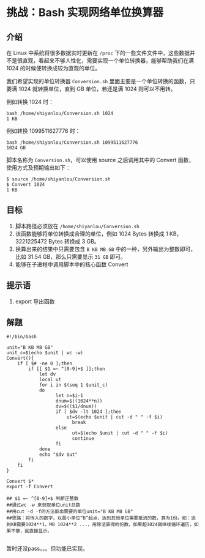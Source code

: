 # 挑战：Bash 实现网络单位换算器

## 介绍

在 Linux 中系统将很多数据实时更新在 `/proc` 下的一些文件文件中，这些数据并不是很直观，看起来不够人性化，需要实现一个单位转换器，能够帮助我们在满 1024 的时候便转换成较为直观的单位。

我们希望实现的单位转换器 `Conversion.sh` 里面主要是一个单位转换的函数，只要满 1024 就转换单位，直到 GB 单位，若还是满 1024 则可以不用转。

例如转换 1024 时：

```shell
bash /home/shiyanlou/Conversion.sh 1024
1 KB
```

例如转换 1099511627776 时：

```shell
bash /home/shiyanlou/Conversion.sh 1099511627776
1024 GB
```

脚本名称为 `Conversion.sh`，可以使用 source 之后调用其中的 Convert 函数，使用方式及预期输出如下：

```shell
$ source /home/shiyanlou/Conversion.sh 
$ Convert 1024
1 KB
```

## 目标

1. 脚本路径必须放在 `/home/shiyanlou/Conversion.sh`
2. 该函数能够将单位转换成合理的单位，例如 1024 Bytes 转换成 1 KB，3221225472 Bytes 转换成 3 GB。
3. 换算出来的结果中只需要包含 `B KB MB GB` 中的一种，另外输出为整数即可，比如 31.54 GB，那么只需要显示 `31 GB` 即可。
4. 能够在子进程中调用脚本中的核心函数 Convert

## 提示语

1. export 导出函数

## 解题

```shell
#!/bin/bash

unit="B KB MB GB"
unit_c=$(echo $unit | wc -w)
Convert(){
    if [ $# -ne 0 ];then
        if [[ $1 =~ ^[0-9]+$ ]];then
            let dv
            local ut
            for i in $(seq 1 $unit_c)
            do 
                  let n=$i-1
                  dnum=$((1024**n))
                  dv=$(($1/dnum))
                  if [ $dv -lt 1024 ];then
                      ut=$(echo $unit | cut -d " " -f $i) 
                        break
                  else
                        ut=$(echo $unit | cut -d " " -f $i)
                        continue
                  fi
            done
            echo "$dv $ut"
        fi  
    fi
}

Convert $*
export -f Convert

## $1 =~ ^[0-9]+$ 判断正整数
##通过wc -w 来获取单位unit总数
##用cut -d -f的方法取出需要的单位unit="B KB MB GB"
##思路：将传入的数字，以最小单位“B”起点，达到其他单位需要抵消的数，算为1份。如：达到KB需要1024**1，MB 1024**2 ...，用除法算得的份数，如果超1024就继续循环遍历，如果不够，就直接显示。


```

暂时还没pass。。。但功能已实现。